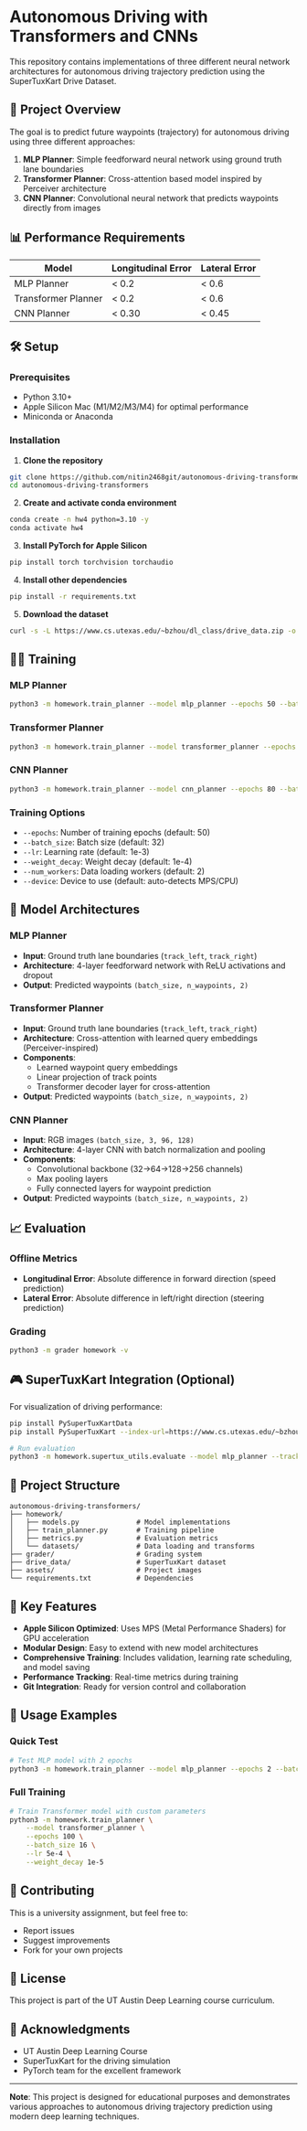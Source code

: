 # Autonomous Driving with Transformers and CNNs

This repository contains implementations of three different neural network architectures for autonomous driving trajectory prediction using the SuperTuxKart Drive Dataset.

## 🚗 Project Overview

The goal is to predict future waypoints (trajectory) for autonomous driving using three different approaches:

1. **MLP Planner**: Simple feedforward neural network using ground truth lane boundaries
2. **Transformer Planner**: Cross-attention based model inspired by Perceiver architecture
3. **CNN Planner**: Convolutional neural network that predicts waypoints directly from images

## 📊 Performance Requirements

| Model | Longitudinal Error | Lateral Error |
|-------|-------------------|---------------|
| MLP Planner | < 0.2 | < 0.6 |
| Transformer Planner | < 0.2 | < 0.6 |
| CNN Planner | < 0.30 | < 0.45 |

## 🛠️ Setup

### Prerequisites
- Python 3.10+
- Apple Silicon Mac (M1/M2/M3/M4) for optimal performance
- Miniconda or Anaconda

### Installation

1. **Clone the repository**
```bash
git clone https://github.com/nitin2468git/autonomous-driving-transformers.git
cd autonomous-driving-transformers
```

2. **Create and activate conda environment**
```bash
conda create -n hw4 python=3.10 -y
conda activate hw4
```

3. **Install PyTorch for Apple Silicon**
```bash
pip install torch torchvision torchaudio
```

4. **Install other dependencies**
```bash
pip install -r requirements.txt
```

5. **Download the dataset**
```bash
curl -s -L https://www.cs.utexas.edu/~bzhou/dl_class/drive_data.zip -o ./drive_data.zip && unzip -qo drive_data.zip
```

## 🏃‍♂️ Training

### MLP Planner
```bash
python3 -m homework.train_planner --model mlp_planner --epochs 50 --batch_size 32
```

### Transformer Planner
```bash
python3 -m homework.train_planner --model transformer_planner --epochs 100 --batch_size 16
```

### CNN Planner
```bash
python3 -m homework.train_planner --model cnn_planner --epochs 80 --batch_size 16
```

### Training Options
- `--epochs`: Number of training epochs (default: 50)
- `--batch_size`: Batch size (default: 32)
- `--lr`: Learning rate (default: 1e-3)
- `--weight_decay`: Weight decay (default: 1e-4)
- `--num_workers`: Data loading workers (default: 2)
- `--device`: Device to use (default: auto-detects MPS/CPU)

## 🧠 Model Architectures

### MLP Planner
- **Input**: Ground truth lane boundaries (`track_left`, `track_right`)
- **Architecture**: 4-layer feedforward network with ReLU activations and dropout
- **Output**: Predicted waypoints `(batch_size, n_waypoints, 2)`

### Transformer Planner
- **Input**: Ground truth lane boundaries (`track_left`, `track_right`)
- **Architecture**: Cross-attention with learned query embeddings (Perceiver-inspired)
- **Components**: 
  - Learned waypoint query embeddings
  - Linear projection of track points
  - Transformer decoder layer for cross-attention
- **Output**: Predicted waypoints `(batch_size, n_waypoints, 2)`

### CNN Planner
- **Input**: RGB images `(batch_size, 3, 96, 128)`
- **Architecture**: 4-layer CNN with batch normalization and pooling
- **Components**:
  - Convolutional backbone (32→64→128→256 channels)
  - Max pooling layers
  - Fully connected layers for waypoint prediction
- **Output**: Predicted waypoints `(batch_size, n_waypoints, 2)`

## 📈 Evaluation

### Offline Metrics
- **Longitudinal Error**: Absolute difference in forward direction (speed prediction)
- **Lateral Error**: Absolute difference in left/right direction (steering prediction)

### Grading
```bash
python3 -m grader homework -v
```

## 🎮 SuperTuxKart Integration (Optional)

For visualization of driving performance:

```bash
pip install PySuperTuxKartData
pip install PySuperTuxKart --index-url=https://www.cs.utexas.edu/~bzhou/dl_class/pystk

# Run evaluation
python3 -m homework.supertux_utils.evaluate --model mlp_planner --track lighthouse
```

## 📁 Project Structure

```
autonomous-driving-transformers/
├── homework/
│   ├── models.py              # Model implementations
│   ├── train_planner.py       # Training pipeline
│   ├── metrics.py             # Evaluation metrics
│   └── datasets/              # Data loading and transforms
├── grader/                    # Grading system
├── drive_data/                # SuperTuxKart dataset
├── assets/                    # Project images
└── requirements.txt           # Dependencies
```

## 🔧 Key Features

- **Apple Silicon Optimized**: Uses MPS (Metal Performance Shaders) for GPU acceleration
- **Modular Design**: Easy to extend with new model architectures
- **Comprehensive Training**: Includes validation, learning rate scheduling, and model saving
- **Performance Tracking**: Real-time metrics during training
- **Git Integration**: Ready for version control and collaboration

## 📝 Usage Examples

### Quick Test
```bash
# Test MLP model with 2 epochs
python3 -m homework.train_planner --model mlp_planner --epochs 2 --batch_size 8 --num_workers 0
```

### Full Training
```bash
# Train Transformer model with custom parameters
python3 -m homework.train_planner \
    --model transformer_planner \
    --epochs 100 \
    --batch_size 16 \
    --lr 5e-4 \
    --weight_decay 1e-5
```

## 🤝 Contributing

This is a university assignment, but feel free to:
- Report issues
- Suggest improvements
- Fork for your own projects

## 📄 License

This project is part of the UT Austin Deep Learning course curriculum.

## 🙏 Acknowledgments

- UT Austin Deep Learning Course
- SuperTuxKart for the driving simulation
- PyTorch team for the excellent framework

---

**Note**: This project is designed for educational purposes and demonstrates various approaches to autonomous driving trajectory prediction using modern deep learning techniques.
